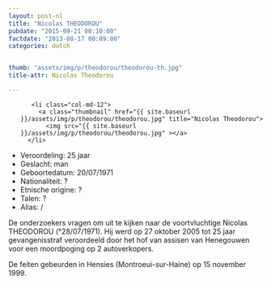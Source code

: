 ```yaml
---
layout: post-nl
title: "Nicolas THEODOROU"
pubdate: "2015-09-21 00:10:00"
factdate: "2013-08-17 00:09:00"
categories: dutch


thumb: "assets/img/p/theodorou/theodorou-th.jpg"
title-attr: Nicolas Theodorou

---
```


<div class="row">

  <div class="col-xs-6 col-md-4">
<ul class="row polaroids">

       <li class="col-md-12">  
         <a class="thumbnail" href="{{ site.baseurl }}/assets/img/p/theodorou/theodorou.jpg" title="Nicolas Theodorou">
           <img src="{{ site.baseurl }}/assets/img/p/theodorou/theodorou.jpg" ></a>
      </li>
  </ul>

  
  </div>
  <div class="col-xs-12 col-md-8">
 
<ul>
<li>Veroordeling: 25 jaar</li>
<li>Geslacht: man</li>
<li>Geboortedatum: 20/07/1971</li>
<li>Nationaliteit: ?</li>
<li>Etnische origine: ?</li>
<li>Talen: ?</li>
<li>Alias: /</li>
</ul> 


<p>De onderzoekers vragen om uit te kijken naar de voortvluchtige Nicolas THEODOROU (°28/07/1971). Hij werd op 27 oktober 2005 tot 25 jaar gevangenisstraf veroordeeld door het hof van assisen van Henegouwen voor een moordpoging op 2 autoverkopers.</p>

De feiten gebeurden in Hensies (Montroeui-sur-Haine) op 15 november 1999.</p>

</div>


</div>

